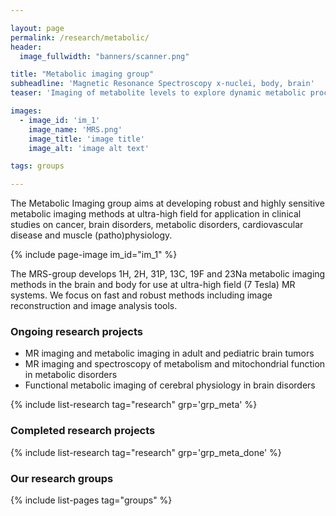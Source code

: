 ```yaml
---

layout: page
permalink: /research/metabolic/
header:
  image_fullwidth: "banners/scanner.png"

title: "Metabolic imaging group"
subheadline: 'Magnetic Resonance Spectroscopy x-nuclei, body, brain'
teaser: 'Imaging of metabolite levels to explore dynamic metabolic processes in the human body and brain'

images:
  - image_id: 'im_1'
    image_name: 'MRS.png'
    image_title: 'image title'
    image_alt: 'image alt text'

tags: groups

---
```


The Metabolic Imaging group aims at developing robust and highly sensitive metabolic imaging methods at ultra-high field for application in clinical studies on cancer, brain disorders, metabolic disorders, cardiovascular disease and muscle (patho)physiology.

{% include page-image im_id="im_1" %}

The MRS-group develops 1H, 2H, 31P, 13C, 19F and 23Na metabolic imaging methods in the brain and body for use at ultra-high field (7 Tesla) MR systems. We focus on fast and robust methods including image reconstruction and image analysis tools.

### Ongoing research projects

- MR imaging and metabolic imaging in adult and pediatric brain tumors
- MR imaging and spectroscopy of metabolism and mitochondrial function in metabolic disorders
- Functional metabolic imaging of cerebral physiology in brain disorders

{% include list-research tag="research" grp='grp_meta' %}

### Completed research projects

{% include list-research tag="research" grp='grp_meta_done' %}

### Our research groups

{% include list-pages tag="groups" %}
